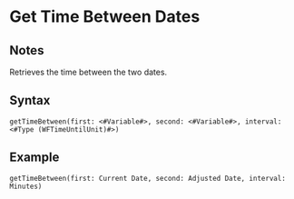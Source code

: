 # Get Time Between Dates

## Notes
Retrieves the time between the two dates.

## Syntax

```
getTimeBetween(first: <#Variable#>, second: <#Variable#>, interval: <#Type (WFTimeUntilUnit)#>)
```

## Example
```
getTimeBetween(first: Current Date, second: Adjusted Date, interval: Minutes)
```
